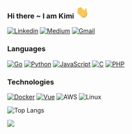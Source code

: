 ### Hi there ~ I am Kimi  <img src="https://raw.githubusercontent.com/kimi0230/kimi0230/master/gifs/Hi.gif" width="30px"> 


[![Linkedin](https://img.shields.io/badge/-LinkedIn-white?style=flat&logo=Linkedin&labelColor=0A66C2&logoColor=white&link=https://www.linkedin.com/in/kimi-tsai-354952111/)](https://www.linkedin.com/in/kimi-tsai-354952111/) [![Medium](https://img.shields.io/badge/-Medium-white?style=flat&labelColor=black&logo=medium&logoColor=white&link=https://www.linkedin.com/in/kimi-tsai-354952111/)](https://medium.com/@kimi0230) [![Gmail](https://img.shields.io/badge/-Gmail-white?style=flat&logo=gmail&labelColor=red&logoColor=white&link=mailto:kimi0230@gmail.com)](mailto:kimi0230@gmail.com)

### Languages
[![Go](https://img.shields.io/badge/-Go-white?style=flat&logo=go&logoColor=white&logoWidth=14&labelColor=04acd7)](https://github.com/kimi0230?tab=repositories&q=&type=&language=Go) [![Python](https://img.shields.io/badge/-Python-white?style=flat&logo=python&logoColor=white&labelColor=3776AB)](https://github.com/kimi0230?tab=repositories&q=&type=&language=python) [![JavaScript](https://img.shields.io/badge/-JavaScript-white?style=flat&logo=JavaScript&logoColor=black&labelColor=F7DF1E)](https://github.com/kimi0230?tab=repositories&q=&type=&language=JavaScript) [![C](https://img.shields.io/badge/-C-white?style=flat&logo=C&logoColor=white&labelColor=A8B9CC)](https://github.com/kimi0230?tab=repositories&q=&type=&language=C) [![PHP](https://img.shields.io/badge/-PHP-white?style=flat&logo=PHP&logoColor=white&labelColor=777BB4)](https://github.com/kimi0230?tab=repositories&q=&type=&language=PHP)
### Technologies
[![Docker](https://img.shields.io/badge/-Docker-white?style=flat&logo=docker&logoColor=white&labelColor=2496ED)](https://github.com/kimi0230?tab=repositories&q=&type=&language=Dockerfile) [![Vue](https://img.shields.io/badge/-Vue-white?style=flat&logo=vue.js&logoColor=white&labelColor=4FC08D)](https://github.com/kimi0230?tab=repositories&q=&type=&language=Vue) ![AWS](https://img.shields.io/badge/-AWS-white?style=flat&logo=Amazon-AWS&logoColor=white&labelColor=232F3E) ![Linux](https://img.shields.io/badge/-Linux-white?style=flat&logo=Linux&logoColor=black&labelColor=FCC624)


![Top Langs](https://github-readme-stats.vercel.app/api/top-langs/?username=kimi0230&layout=compact)

![](https://visitor-badge.glitch.me/badge?page_id=kimi0230)
<!--
**kimi0230/kimi0230** is a ✨ _special_ ✨ repository because its `README.md` (this file) appears on your GitHub profile.

Here are some ideas to get you started:

- 🔭 I’m currently working on ...
- 🌱 I’m currently learning ...
- 👯 I’m looking to collaborate on ...
- 🤔 I’m looking for help with ...
- 💬 Ask me about ...
- 📫 How to reach me: ...
- 😄 Pronouns: ...
- ⚡ Fun fact: ...

https://img.shields.io
https://simpleicons.org/
https://github.com/anuraghazra/github-readme-stats
-->
